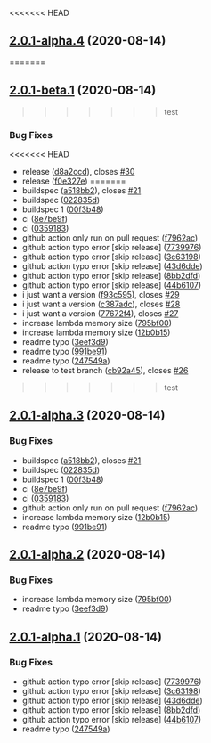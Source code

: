 <<<<<<< HEAD
## [2.0.1-alpha.4](https://github.com/ookangzheng/codebuild-test/compare/v2.0.1-alpha.3...v2.0.1-alpha.4) (2020-08-14)
=======
## [2.0.1-beta.1](https://github.com/ookangzheng/codebuild-test/compare/v2.0.0...v2.0.1-beta.1) (2020-08-14)
>>>>>>> test


### Bug Fixes

<<<<<<< HEAD
* release ([d8a2ccd](https://github.com/ookangzheng/codebuild-test/commit/d8a2ccd227040e927a19fd86bc415b9fb051beaf)), closes [#30](https://github.com/ookangzheng/codebuild-test/issues/30)
* release ([f0e327e](https://github.com/ookangzheng/codebuild-test/commit/f0e327ee36ddf56db298386daee3cca98c776b41))
=======
* buildspec ([a518bb2](https://github.com/ookangzheng/codebuild-test/commit/a518bb24dfce3dfcf6d8c81bf4172412ad2053ca)), closes [#21](https://github.com/ookangzheng/codebuild-test/issues/21)
* buildspec ([022835d](https://github.com/ookangzheng/codebuild-test/commit/022835dea04d162b9c17ea41ba315e0e0d1690e4))
* buildspec 1 ([00f3b48](https://github.com/ookangzheng/codebuild-test/commit/00f3b484f7ef8e2daf377dea2b3697c1915db4ee))
* ci ([8e7be9f](https://github.com/ookangzheng/codebuild-test/commit/8e7be9f595d8106bcd69709559969e8b5296a57d))
* ci ([0359183](https://github.com/ookangzheng/codebuild-test/commit/0359183818fbd0c735236545e91b9990f132f327))
* github action only run on pull request ([f7962ac](https://github.com/ookangzheng/codebuild-test/commit/f7962aceac34e8b2342db90ed07ec7c738897a33))
* github action typo error [skip release] ([7739976](https://github.com/ookangzheng/codebuild-test/commit/773997690e05a4cb639765972e95049a12a96c78))
* github action typo error [skip release] ([3c63198](https://github.com/ookangzheng/codebuild-test/commit/3c631989c06ae4abf0662c5a9dcd3647bb1650af))
* github action typo error [skip release] ([43d6dde](https://github.com/ookangzheng/codebuild-test/commit/43d6dde624fa89da81336891beb89df8f100fe5a))
* github action typo error [skip release] ([8bb2dfd](https://github.com/ookangzheng/codebuild-test/commit/8bb2dfd3956beb8f476a48111376a6ab1e5432da))
* github action typo error [skip release] ([44b6107](https://github.com/ookangzheng/codebuild-test/commit/44b61075d03b6e09ccd111ff921b564c8f1cfc43))
* i just want a version ([f93c595](https://github.com/ookangzheng/codebuild-test/commit/f93c595b3df25dd92a9c3cf3eeafb63491dbc000)), closes [#29](https://github.com/ookangzheng/codebuild-test/issues/29)
* i just want a version ([c387adc](https://github.com/ookangzheng/codebuild-test/commit/c387adc257e61fb4bea44d5fced4a5e5e7b05543)), closes [#28](https://github.com/ookangzheng/codebuild-test/issues/28)
* i just want a version ([77672f4](https://github.com/ookangzheng/codebuild-test/commit/77672f4c03ffcff0fbc980f22b2f3da8451ad311)), closes [#27](https://github.com/ookangzheng/codebuild-test/issues/27)
* increase lambda memory size ([795bf00](https://github.com/ookangzheng/codebuild-test/commit/795bf000fccb8f8bdf57449e7555c9490fe1a1ef))
* increase lambda memory size ([12b0b15](https://github.com/ookangzheng/codebuild-test/commit/12b0b15a368bbfa13a02b416c9f65fb036de5b0a))
* readme typo ([3eef3d9](https://github.com/ookangzheng/codebuild-test/commit/3eef3d9ff46ef56c8e18f407a319378962741dc6))
* readme typo ([991be91](https://github.com/ookangzheng/codebuild-test/commit/991be911ab2234abb8bd34ef0eb87fd699a0619b))
* readme typo ([247549a](https://github.com/ookangzheng/codebuild-test/commit/247549aa5d13445514463d2617110bc191835729))
* release to test branch ([cb92a45](https://github.com/ookangzheng/codebuild-test/commit/cb92a45119a8d3466612f06d67288756ecde9417)), closes [#26](https://github.com/ookangzheng/codebuild-test/issues/26)
>>>>>>> test

## [2.0.1-alpha.3](https://github.com/ookangzheng/codebuild-test/compare/v2.0.1-alpha.2...v2.0.1-alpha.3) (2020-08-14)


### Bug Fixes

* buildspec ([a518bb2](https://github.com/ookangzheng/codebuild-test/commit/a518bb24dfce3dfcf6d8c81bf4172412ad2053ca)), closes [#21](https://github.com/ookangzheng/codebuild-test/issues/21)
* buildspec ([022835d](https://github.com/ookangzheng/codebuild-test/commit/022835dea04d162b9c17ea41ba315e0e0d1690e4))
* buildspec 1 ([00f3b48](https://github.com/ookangzheng/codebuild-test/commit/00f3b484f7ef8e2daf377dea2b3697c1915db4ee))
* ci ([8e7be9f](https://github.com/ookangzheng/codebuild-test/commit/8e7be9f595d8106bcd69709559969e8b5296a57d))
* ci ([0359183](https://github.com/ookangzheng/codebuild-test/commit/0359183818fbd0c735236545e91b9990f132f327))
* github action only run on pull request ([f7962ac](https://github.com/ookangzheng/codebuild-test/commit/f7962aceac34e8b2342db90ed07ec7c738897a33))
* increase lambda memory size ([12b0b15](https://github.com/ookangzheng/codebuild-test/commit/12b0b15a368bbfa13a02b416c9f65fb036de5b0a))
* readme typo ([991be91](https://github.com/ookangzheng/codebuild-test/commit/991be911ab2234abb8bd34ef0eb87fd699a0619b))

## [2.0.1-alpha.2](https://github.com/ookangzheng/codebuild-test/compare/v2.0.1-alpha.1...v2.0.1-alpha.2) (2020-08-14)


### Bug Fixes

* increase lambda memory size ([795bf00](https://github.com/ookangzheng/codebuild-test/commit/795bf000fccb8f8bdf57449e7555c9490fe1a1ef))
* readme typo ([3eef3d9](https://github.com/ookangzheng/codebuild-test/commit/3eef3d9ff46ef56c8e18f407a319378962741dc6))

## [2.0.1-alpha.1](https://github.com/ookangzheng/codebuild-test/compare/v2.0.0...v2.0.1-alpha.1) (2020-08-14)


### Bug Fixes

* github action typo error [skip release] ([7739976](https://github.com/ookangzheng/codebuild-test/commit/773997690e05a4cb639765972e95049a12a96c78))
* github action typo error [skip release] ([3c63198](https://github.com/ookangzheng/codebuild-test/commit/3c631989c06ae4abf0662c5a9dcd3647bb1650af))
* github action typo error [skip release] ([43d6dde](https://github.com/ookangzheng/codebuild-test/commit/43d6dde624fa89da81336891beb89df8f100fe5a))
* github action typo error [skip release] ([8bb2dfd](https://github.com/ookangzheng/codebuild-test/commit/8bb2dfd3956beb8f476a48111376a6ab1e5432da))
* github action typo error [skip release] ([44b6107](https://github.com/ookangzheng/codebuild-test/commit/44b61075d03b6e09ccd111ff921b564c8f1cfc43))
* readme typo ([247549a](https://github.com/ookangzheng/codebuild-test/commit/247549aa5d13445514463d2617110bc191835729))
